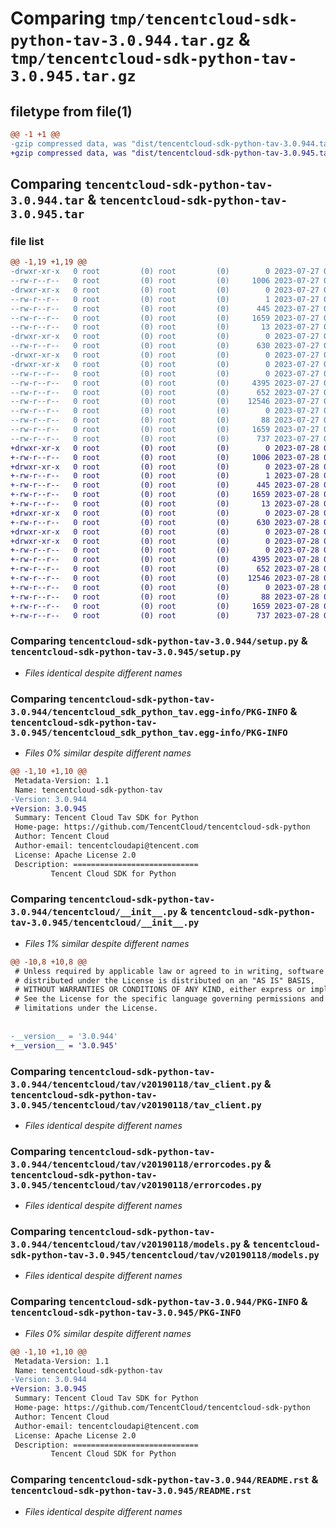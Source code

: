 # Comparing `tmp/tencentcloud-sdk-python-tav-3.0.944.tar.gz` & `tmp/tencentcloud-sdk-python-tav-3.0.945.tar.gz`

## filetype from file(1)

```diff
@@ -1 +1 @@
-gzip compressed data, was "dist/tencentcloud-sdk-python-tav-3.0.944.tar", last modified: Thu Jul 27 02:23:24 2023, max compression
+gzip compressed data, was "dist/tencentcloud-sdk-python-tav-3.0.945.tar", last modified: Fri Jul 28 00:35:34 2023, max compression
```

## Comparing `tencentcloud-sdk-python-tav-3.0.944.tar` & `tencentcloud-sdk-python-tav-3.0.945.tar`

### file list

```diff
@@ -1,19 +1,19 @@
-drwxr-xr-x   0 root         (0) root         (0)        0 2023-07-27 02:23:24.000000 tencentcloud-sdk-python-tav-3.0.944/
--rw-r--r--   0 root         (0) root         (0)     1006 2023-07-27 02:23:24.000000 tencentcloud-sdk-python-tav-3.0.944/setup.py
-drwxr-xr-x   0 root         (0) root         (0)        0 2023-07-27 02:23:24.000000 tencentcloud-sdk-python-tav-3.0.944/tencentcloud_sdk_python_tav.egg-info/
--rw-r--r--   0 root         (0) root         (0)        1 2023-07-27 02:23:24.000000 tencentcloud-sdk-python-tav-3.0.944/tencentcloud_sdk_python_tav.egg-info/dependency_links.txt
--rw-r--r--   0 root         (0) root         (0)      445 2023-07-27 02:23:24.000000 tencentcloud-sdk-python-tav-3.0.944/tencentcloud_sdk_python_tav.egg-info/SOURCES.txt
--rw-r--r--   0 root         (0) root         (0)     1659 2023-07-27 02:23:24.000000 tencentcloud-sdk-python-tav-3.0.944/tencentcloud_sdk_python_tav.egg-info/PKG-INFO
--rw-r--r--   0 root         (0) root         (0)       13 2023-07-27 02:23:24.000000 tencentcloud-sdk-python-tav-3.0.944/tencentcloud_sdk_python_tav.egg-info/top_level.txt
-drwxr-xr-x   0 root         (0) root         (0)        0 2023-07-27 02:23:24.000000 tencentcloud-sdk-python-tav-3.0.944/tencentcloud/
--rw-r--r--   0 root         (0) root         (0)      630 2023-07-27 02:23:24.000000 tencentcloud-sdk-python-tav-3.0.944/tencentcloud/__init__.py
-drwxr-xr-x   0 root         (0) root         (0)        0 2023-07-27 02:23:24.000000 tencentcloud-sdk-python-tav-3.0.944/tencentcloud/tav/
-drwxr-xr-x   0 root         (0) root         (0)        0 2023-07-27 02:23:24.000000 tencentcloud-sdk-python-tav-3.0.944/tencentcloud/tav/v20190118/
--rw-r--r--   0 root         (0) root         (0)        0 2023-07-27 02:23:24.000000 tencentcloud-sdk-python-tav-3.0.944/tencentcloud/tav/v20190118/__init__.py
--rw-r--r--   0 root         (0) root         (0)     4395 2023-07-27 02:23:24.000000 tencentcloud-sdk-python-tav-3.0.944/tencentcloud/tav/v20190118/tav_client.py
--rw-r--r--   0 root         (0) root         (0)      652 2023-07-27 02:23:24.000000 tencentcloud-sdk-python-tav-3.0.944/tencentcloud/tav/v20190118/errorcodes.py
--rw-r--r--   0 root         (0) root         (0)    12546 2023-07-27 02:23:24.000000 tencentcloud-sdk-python-tav-3.0.944/tencentcloud/tav/v20190118/models.py
--rw-r--r--   0 root         (0) root         (0)        0 2023-07-27 02:23:24.000000 tencentcloud-sdk-python-tav-3.0.944/tencentcloud/tav/__init__.py
--rw-r--r--   0 root         (0) root         (0)       88 2023-07-27 02:23:24.000000 tencentcloud-sdk-python-tav-3.0.944/setup.cfg
--rw-r--r--   0 root         (0) root         (0)     1659 2023-07-27 02:23:24.000000 tencentcloud-sdk-python-tav-3.0.944/PKG-INFO
--rw-r--r--   0 root         (0) root         (0)      737 2023-07-27 02:23:24.000000 tencentcloud-sdk-python-tav-3.0.944/README.rst
+drwxr-xr-x   0 root         (0) root         (0)        0 2023-07-28 00:35:34.000000 tencentcloud-sdk-python-tav-3.0.945/
+-rw-r--r--   0 root         (0) root         (0)     1006 2023-07-28 00:35:34.000000 tencentcloud-sdk-python-tav-3.0.945/setup.py
+drwxr-xr-x   0 root         (0) root         (0)        0 2023-07-28 00:35:34.000000 tencentcloud-sdk-python-tav-3.0.945/tencentcloud_sdk_python_tav.egg-info/
+-rw-r--r--   0 root         (0) root         (0)        1 2023-07-28 00:35:34.000000 tencentcloud-sdk-python-tav-3.0.945/tencentcloud_sdk_python_tav.egg-info/dependency_links.txt
+-rw-r--r--   0 root         (0) root         (0)      445 2023-07-28 00:35:34.000000 tencentcloud-sdk-python-tav-3.0.945/tencentcloud_sdk_python_tav.egg-info/SOURCES.txt
+-rw-r--r--   0 root         (0) root         (0)     1659 2023-07-28 00:35:34.000000 tencentcloud-sdk-python-tav-3.0.945/tencentcloud_sdk_python_tav.egg-info/PKG-INFO
+-rw-r--r--   0 root         (0) root         (0)       13 2023-07-28 00:35:34.000000 tencentcloud-sdk-python-tav-3.0.945/tencentcloud_sdk_python_tav.egg-info/top_level.txt
+drwxr-xr-x   0 root         (0) root         (0)        0 2023-07-28 00:35:34.000000 tencentcloud-sdk-python-tav-3.0.945/tencentcloud/
+-rw-r--r--   0 root         (0) root         (0)      630 2023-07-28 00:35:34.000000 tencentcloud-sdk-python-tav-3.0.945/tencentcloud/__init__.py
+drwxr-xr-x   0 root         (0) root         (0)        0 2023-07-28 00:35:34.000000 tencentcloud-sdk-python-tav-3.0.945/tencentcloud/tav/
+drwxr-xr-x   0 root         (0) root         (0)        0 2023-07-28 00:35:34.000000 tencentcloud-sdk-python-tav-3.0.945/tencentcloud/tav/v20190118/
+-rw-r--r--   0 root         (0) root         (0)        0 2023-07-28 00:35:34.000000 tencentcloud-sdk-python-tav-3.0.945/tencentcloud/tav/v20190118/__init__.py
+-rw-r--r--   0 root         (0) root         (0)     4395 2023-07-28 00:35:34.000000 tencentcloud-sdk-python-tav-3.0.945/tencentcloud/tav/v20190118/tav_client.py
+-rw-r--r--   0 root         (0) root         (0)      652 2023-07-28 00:35:34.000000 tencentcloud-sdk-python-tav-3.0.945/tencentcloud/tav/v20190118/errorcodes.py
+-rw-r--r--   0 root         (0) root         (0)    12546 2023-07-28 00:35:34.000000 tencentcloud-sdk-python-tav-3.0.945/tencentcloud/tav/v20190118/models.py
+-rw-r--r--   0 root         (0) root         (0)        0 2023-07-28 00:35:34.000000 tencentcloud-sdk-python-tav-3.0.945/tencentcloud/tav/__init__.py
+-rw-r--r--   0 root         (0) root         (0)       88 2023-07-28 00:35:34.000000 tencentcloud-sdk-python-tav-3.0.945/setup.cfg
+-rw-r--r--   0 root         (0) root         (0)     1659 2023-07-28 00:35:34.000000 tencentcloud-sdk-python-tav-3.0.945/PKG-INFO
+-rw-r--r--   0 root         (0) root         (0)      737 2023-07-28 00:35:34.000000 tencentcloud-sdk-python-tav-3.0.945/README.rst
```

### Comparing `tencentcloud-sdk-python-tav-3.0.944/setup.py` & `tencentcloud-sdk-python-tav-3.0.945/setup.py`

 * *Files identical despite different names*

### Comparing `tencentcloud-sdk-python-tav-3.0.944/tencentcloud_sdk_python_tav.egg-info/PKG-INFO` & `tencentcloud-sdk-python-tav-3.0.945/tencentcloud_sdk_python_tav.egg-info/PKG-INFO`

 * *Files 0% similar despite different names*

```diff
@@ -1,10 +1,10 @@
 Metadata-Version: 1.1
 Name: tencentcloud-sdk-python-tav
-Version: 3.0.944
+Version: 3.0.945
 Summary: Tencent Cloud Tav SDK for Python
 Home-page: https://github.com/TencentCloud/tencentcloud-sdk-python
 Author: Tencent Cloud
 Author-email: tencentcloudapi@tencent.com
 License: Apache License 2.0
 Description: ============================
         Tencent Cloud SDK for Python
```

### Comparing `tencentcloud-sdk-python-tav-3.0.944/tencentcloud/__init__.py` & `tencentcloud-sdk-python-tav-3.0.945/tencentcloud/__init__.py`

 * *Files 1% similar despite different names*

```diff
@@ -10,8 +10,8 @@
 # Unless required by applicable law or agreed to in writing, software
 # distributed under the License is distributed on an "AS IS" BASIS,
 # WITHOUT WARRANTIES OR CONDITIONS OF ANY KIND, either express or implied.
 # See the License for the specific language governing permissions and
 # limitations under the License.
 
 
-__version__ = '3.0.944'
+__version__ = '3.0.945'
```

### Comparing `tencentcloud-sdk-python-tav-3.0.944/tencentcloud/tav/v20190118/tav_client.py` & `tencentcloud-sdk-python-tav-3.0.945/tencentcloud/tav/v20190118/tav_client.py`

 * *Files identical despite different names*

### Comparing `tencentcloud-sdk-python-tav-3.0.944/tencentcloud/tav/v20190118/errorcodes.py` & `tencentcloud-sdk-python-tav-3.0.945/tencentcloud/tav/v20190118/errorcodes.py`

 * *Files identical despite different names*

### Comparing `tencentcloud-sdk-python-tav-3.0.944/tencentcloud/tav/v20190118/models.py` & `tencentcloud-sdk-python-tav-3.0.945/tencentcloud/tav/v20190118/models.py`

 * *Files identical despite different names*

### Comparing `tencentcloud-sdk-python-tav-3.0.944/PKG-INFO` & `tencentcloud-sdk-python-tav-3.0.945/PKG-INFO`

 * *Files 0% similar despite different names*

```diff
@@ -1,10 +1,10 @@
 Metadata-Version: 1.1
 Name: tencentcloud-sdk-python-tav
-Version: 3.0.944
+Version: 3.0.945
 Summary: Tencent Cloud Tav SDK for Python
 Home-page: https://github.com/TencentCloud/tencentcloud-sdk-python
 Author: Tencent Cloud
 Author-email: tencentcloudapi@tencent.com
 License: Apache License 2.0
 Description: ============================
         Tencent Cloud SDK for Python
```

### Comparing `tencentcloud-sdk-python-tav-3.0.944/README.rst` & `tencentcloud-sdk-python-tav-3.0.945/README.rst`

 * *Files identical despite different names*

